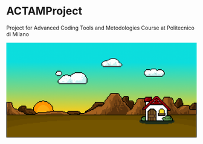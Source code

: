 # ACTAMProject
Project for Advanced Coding Tools and Metodologies Course at Politecnico di Milano
<p align="center"><img width="1280" src="https://github.com/Pox17/ACTAMProject/blob/main/GitAssets/casaPIXEL.png"></p>
